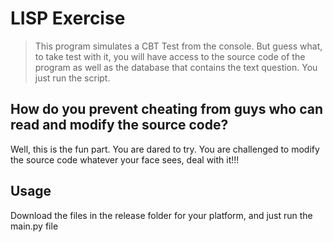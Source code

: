 # LISP Exercise

> This program simulates a CBT Test from the console.
But guess what, to take test with it, you will have access to the
source code of the program as well as the database that contains
the text question. You just run the script.

## How do you prevent cheating from guys who can read and modify the source code?
Well, this is the fun part. You are dared to try. You are challenged to modify the source code
whatever your face sees, deal with it!!!


## Usage

Download the files in the release folder for your platform, and just run the main.py file